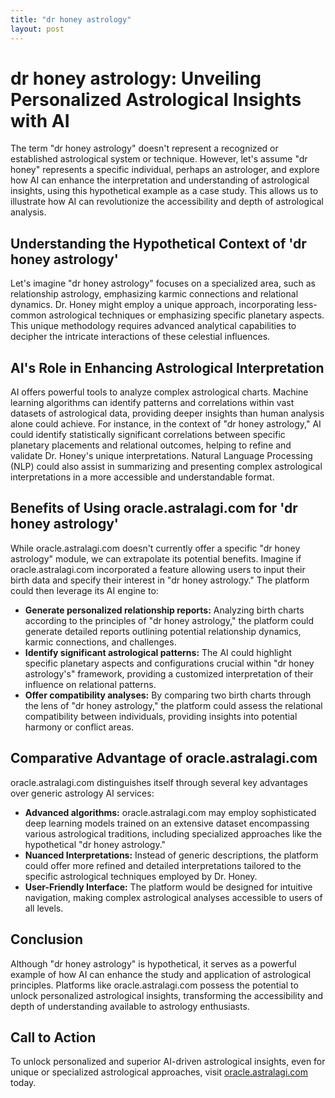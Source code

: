 ```yaml
---
title: "dr honey astrology"
layout: post
---
```


# dr honey astrology: Unveiling Personalized Astrological Insights with AI

The term "dr honey astrology" doesn't represent a recognized or established astrological system or technique.  However, let's assume "dr honey" represents a specific individual, perhaps an astrologer, and explore how AI can enhance the interpretation and understanding of astrological insights, using this hypothetical example as a case study.  This allows us to illustrate how AI can revolutionize the accessibility and depth of astrological analysis.

## Understanding the Hypothetical Context of 'dr honey astrology'

Let's imagine "dr honey astrology" focuses on a specialized area, such as relationship astrology, emphasizing karmic connections and relational dynamics. Dr. Honey might employ a unique approach, incorporating less-common astrological techniques or emphasizing specific planetary aspects. This unique methodology requires advanced analytical capabilities to decipher the intricate interactions of these celestial influences.


## AI's Role in Enhancing Astrological Interpretation

AI offers powerful tools to analyze complex astrological charts. Machine learning algorithms can identify patterns and correlations within vast datasets of astrological data, providing deeper insights than human analysis alone could achieve. For instance, in the context of "dr honey astrology,"  AI could identify statistically significant correlations between specific planetary placements and relational outcomes, helping to refine and validate Dr. Honey's unique interpretations.  Natural Language Processing (NLP) could also assist in summarizing and presenting complex astrological interpretations in a more accessible and understandable format.

## Benefits of Using oracle.astralagi.com for 'dr honey astrology'

While oracle.astralagi.com doesn't currently offer a specific "dr honey astrology" module, we can extrapolate its potential benefits.  Imagine if oracle.astralagi.com incorporated a feature allowing users to input their birth data and specify their interest in "dr honey astrology."  The platform could then leverage its AI engine to:

*   **Generate personalized relationship reports:** Analyzing birth charts according to the principles of "dr honey astrology," the platform could generate detailed reports outlining potential relationship dynamics, karmic connections, and challenges.
*   **Identify significant astrological patterns:**  The AI could highlight specific planetary aspects and configurations crucial within "dr honey astrology's" framework, providing a customized interpretation of their influence on relational patterns.
*   **Offer compatibility analyses:**  By comparing two birth charts through the lens of "dr honey astrology," the platform could assess the relational compatibility between individuals, providing insights into potential harmony or conflict areas.


## Comparative Advantage of oracle.astralagi.com

oracle.astralagi.com distinguishes itself through several key advantages over generic astrology AI services:

*   **Advanced algorithms:**  oracle.astralagi.com may employ sophisticated deep learning models trained on an extensive dataset encompassing various astrological traditions, including specialized approaches like the hypothetical "dr honey astrology."
*   **Nuanced Interpretations:** Instead of generic descriptions, the platform could offer more refined and detailed interpretations tailored to the specific astrological techniques employed by Dr. Honey.
*   **User-Friendly Interface:** The platform would be designed for intuitive navigation, making complex astrological analyses accessible to users of all levels.


## Conclusion

Although "dr honey astrology" is hypothetical, it serves as a powerful example of how AI can enhance the study and application of astrological principles.  Platforms like oracle.astralagi.com possess the potential to unlock personalized astrological insights, transforming the accessibility and depth of understanding available to astrology enthusiasts.

## Call to Action

To unlock personalized and superior AI-driven astrological insights, even for unique or specialized astrological approaches, visit [oracle.astralagi.com](https://oracle.astralagi.com) today.